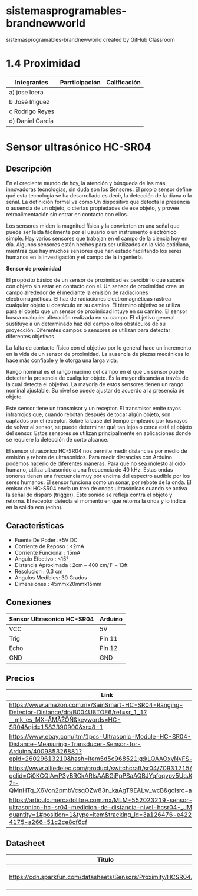 # sistemasprogramables-brandnewworld
sistemasprogramables-brandnewworld created by GitHub Classroom
# 1.4 Proximidad
|  Integrantes  | Parrticipación | Calificación |
|---------------|----------------|--------------|
| a) jose loera |                |              |
| b  José Iñiguez          |                |              |
| c  Rodrigo Reyes            |                |              |
| d) Daniel García             |                |              |

# Sensor ultrasónico HC-SR04
## Descripción

En el creciente mundo de hoy, la atención y búsqueda de las más innovadoras tecnologías, sin duda son los Sensores. El propio sensor define qué esta tecnología se ha desarrollado es decir, la detección de la diana o la señal. La definición formal va como Un dispositivo que detecta la presencia o ausencia de un objeto, o ciertas propiedades de ese objeto, y provee retroalimentación sin entrar en contacto con ellos.

Los sensores miden la magnitud física y la convierten en una señal que puede ser leída fácilmente por el usuario o un instrumento electrónico simple. Hay varios sensores que trabajan en el campo de la ciencia hoy en día. Algunos sensores están hechos para ser utilizados en la vida cotidiana, mientras que hay muchos sensores que han estado facilitando los seres humanos en la investigación y el campo de la ingeniería.

**Sensor de proximidad**

El propósito básico de un sensor de proximidad es percibir lo que sucede con objeto sin estar en contacto con el. Un sensor de proximidad crea un campo alrededor de él mediante la emisión de radiaciones electromagnéticas. El haz de radiaciones electromagnéticas rastrea cualquier objeto u obstáculo en su camino. El término objetivo se utiliza para el objeto que un sensor de proximidad intuye en su camino. El sensor busca cualquier alteración realizada en su campo. El objetivo general sustituye a un determinado haz del campo o los obstáculos de su proyección. Diferentes campos o sensores se utilizan para detectar diferentes objetivos.

La falta de contacto físico con el objetivo por lo general hace un incremento en la vida de un sensor de proximidad. La ausencia de piezas mecánicas lo hace más confiable y le otorga una larga vida.

Rango nominal es el rango máximo del campo en el que un sensor puede detectar la presencia de cualquier objeto. Es la mayor distancia a través de la cual detecta el objetivo. La mayoría de estos sensores tienen un rango nominal ajustable. Su nivel se puede ajustar de acuerdo a la presencia de objeto.

Este sensor tiene un transmisor y un receptor. El transmisor emite rayos infrarrojos que, cuando rebotan después de tocar algún objeto, son captados por el receptor. Sobre la base del tiempo empleado por los rayos de volver al sensor, se puede determinar qué tan lejos o cerca está el objeto del sensor. Estos sensores se utilizan principalmente en aplicaciones donde se requiere la detección de corto alcance.

El sensor ultrasónico HC-SR04 nos permite medir distancias por medio de emisión y rebote de ultrasonidos. Para medir distancias con Arduino podemos hacerlo de diferentes maneras.
Para que no sea molesto al oído humano, utiliza ultrasonido a una frecuencia de 40 kHz. Estas ondas sonoras tienen una frecuencia muy por encima del espectro audible por los seres humanos.
El sensor funciona como un sonar, por rebote de la onda. El emisor del HC-SR04 envía un tren de ondas ultrasónicas cuando se activa la señal de disparo (trigger). Este sonido se refleja contra el objeto y retorna. El receptor detecta el momento en que retorna la onda y lo indica en la salida eco (echo).

## Caracteristicas 
 * Fuente De Poder :+5V DC
 * Corriente de Reposo : <2mA
 * Corriente Funcional : 15mA
 * Angulo Efectivo : <15°
 * Distancia Aproximada : 2cm – 400 cm/1″ – 13ft
 * Resolucion : 0.3 cm
 * Angulos Medibles: 30 Grados
 * Dimensiones : 45mmx20mmx15mm
 
## Conexiones 
 
 |  Sensor Ultrasonico HC-SR04 |  Arduino |
 |---------------|----------------|
|VCC|5V|
|Trig|Pin 11|
|Echo|Pin 12|
|GND| GND|
## Precios 
| Link  |  Precio(MXN)| Fuente  |
|---|---|---|
| https://www.amazon.com.mx/SainSmart-HC-SR04-Ranging-Detector-Distance/dp/B004U8TOE6/ref=sr_1_1?__mk_es_MX=ÅMÅŽÕÑ&keywords=HC-SR04&qid=1583390900&sr=8-1  | $127.92   | Amazon  |
| https://www.ebay.com/itm/1pcs-Ultrasonic-Module-HC-SR04-Distance-Measuring-Transducer-Sensor-for-Arduino/400985326881?epid=26029613210&hash=item5d5c968521:g:kLQAAOxyNyFS-xFw  | $19.80 | Ebay  |
| https://www.alliedelec.com/product/switchcraft/sr04/70931715/?gclid=Cj0KCQiAwP3yBRCkARIsAABGiPpPSaAQBJYqfoqvpv5UcJQ-2t-QMnHTq_X6Von2pmbVcsqOZw83n_kaAgT9EALw_wcB&gclsrc=aw.ds  | $177.85 |  Allied  |
| https://articulo.mercadolibre.com.mx/MLM-552023219-sensor-ultrasonico-hc-sr04-medicion-de-distancia-nivel-hcsr04-_JM?quantity=1#position=1&type=item&tracking_id=3a126476-e422-4175-a266-51c2ce8cf6cf  | $164 |  Mercado Libre  |

## Datasheet

|  Titulo |Tipo    |  Tamaño(KB) |Fecha   |
|---|---|---|---|
|https://cdn.sparkfun.com/datasheets/Sensors/Proximity/HCSR04.pdf   | PDF|  78KB | 3 Junio 2018|


